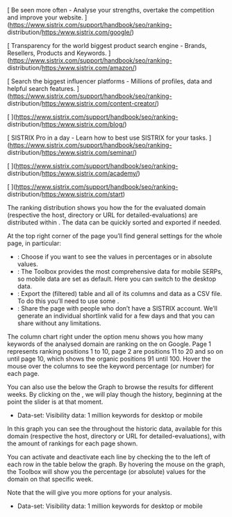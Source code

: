 [ Be seen more often - Analyse your strengths, overtake the competition and
improve your website. ](https://www.sistrix.com/support/handbook/seo/ranking-
distribution/<https:/www.sistrix.com/google/>)

[ Transparency for the world biggest product search engine - Brands, Resellers,
Products and Keywords. ](https://www.sistrix.com/support/handbook/seo/ranking-
distribution/<https:/www.sistrix.com/amazon/>)

[ Search the biggest influencer platforms - Millions of profiles, data and
helpful search features. ](https://www.sistrix.com/support/handbook/seo/ranking-
distribution/<https:/www.sistrix.com/content-creator/>)

[ ](https://www.sistrix.com/support/handbook/seo/ranking-
distribution/<https:/www.sistrix.com/blog/>)

[ SISTRIX Pro in a day - Learn how to best use SISTRIX for your tasks.
](https://www.sistrix.com/support/handbook/seo/ranking-
distribution/<https:/www.sistrix.com/seminar/>)

[ ](https://www.sistrix.com/support/handbook/seo/ranking-
distribution/<https:/www.sistrix.com/academy/>)

[ ](https://www.sistrix.com/support/handbook/seo/ranking-
distribution/<https:/www.sistrix.com/start>)

The ranking distribution shows you how the for the evaluated domain (respective
the host, directory or URL for detailed-evaluations) are distributed within .
The data can be quickly sorted and exported if needed.

At the top right corner of the page you’ll find general settings for the whole
page, in particular:

  * : Choose if you want to see the values in percentages or in absolute values.
  * : The Toolbox provides the most comprehensive data for mobile SERPs, so mobile data are set as default. Here you can switch to the desktop data.
  * : Export the (filtered) table and all of its columns and data as a CSV file. To do this you’ll need to use some .
  * : Share the page with people who don’t have a SISTRIX account. We’ll generate an individual shortlink valid for a few days and that you can share without any limitations.

The column chart right under the option menu shows you how many keywords of the
analysed domain are ranking on the on Google. Page 1 represents ranking
positions 1 to 10, page 2 are positions 11 to 20 and so on until page 10, which
shows the organic positions 91 until 100. Hover the mouse over the columns to
see the keyword percentage (or number) for each page.

You can also use the below the Graph to browse the results for different weeks.
By clicking on the , we will play though the history, beginning at the point the
slider is at that moment.

  * Data-set: Visibility data: 1 million keywords for desktop or mobile

In this graph you can see the throughout the historic data, available for this
domain (respective the host, directory or URL for detailed-evaluations), with
the amount of rankings for each page shown.

You can activate and deactivate each line by checking the to the left of each
row in the table below the graph. By hovering the mouse on the graph, the
Toolbox will show you the percentage (or absolute) values for the domain on that
specific week.

Note that the will give you more options for your analysis.

  * Data-set: Visibility data: 1 million keywords for desktop or mobile

